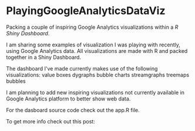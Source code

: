 # PlayingGoogleAnalyticsDataViz
Packing a couple of inspiring Google Analytics visualizations within a *R Shiny Dashboard*.

I am sharing some examples of visualization I was playing with recently, using Google Analytics data. All visualizations are made with R and packed together in a Shiny Dashboard.

The dashboard I've made currently makes use of the following visualizations: 
value boxes
dygraphs
bubble charts
streamgraphs
treemaps
bubbles 

I am planning to add new inspiring visualizations not currently available in Google Analytics platform to better show web data.

For the dasboard source code check out the app.R file.

To get more info check out this post: 

